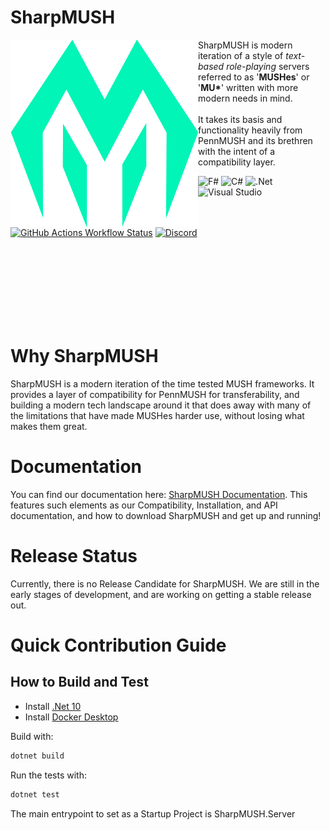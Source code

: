 # SharpMUSH
<img align="left" width="300em" src="./Solution Files/Logo.svg" alt="A sharp logo for SharpMUSH."/>
SharpMUSH is modern iteration of a style of <em>text-based role-playing</em> servers referred to as '<b>MUSHes</b>' or '<b>MU*</b>' written with more modern needs in mind.
<br/>
<br/>
It takes its basis and functionality heavily from PennMUSH and its brethren with the intent of a compatibility layer.

![F#](https://img.shields.io/badge/f%23-%23239120.svg?style=for-the-badge&logo=c-sharp&logoColor=white)
![C#](https://img.shields.io/badge/c%23-%23239120.svg?style=for-the-badge&logo=c-sharp&logoColor=white)
![.Net](https://img.shields.io/badge/.NET-5C2D91?style=for-the-badge&logo=.net&logoColor=white)
![Visual Studio](https://img.shields.io/badge/Visual%20Studio-5C2D91.svg?style=for-the-badge&logo=visual-studio&logoColor=white)<br/>
[![GitHub Actions Workflow Status](https://img.shields.io/github/actions/workflow/status/SharpMUSH/SharpMUSH/dotnet.yml?style=for-the-badge)](https://github.com/SharpMUSH/SharpMUSH/actions/workflows/dotnet.yml)
[![Discord](https://img.shields.io/discord/1216626296642343044?style=for-the-badge&refresh=1)](https://discord.gg/jYErRbqaC9)

<br/>
<br/>
<br/>
<br/>
<br/>
<br/>
<br/>

# Why SharpMUSH
SharpMUSH is a modern iteration of the time tested MUSH frameworks. It provides a layer of compatibility for PennMUSH for transferability, and building a modern tech landscape around it that does away with many of the limitations that have made MUSHes harder use, without losing what makes them great.

# Documentation
You can find our documentation here: [SharpMUSH Documentation](https://sharpmush.com).
This features such elements as our Compatibility, Installation, and API documentation, and how to download SharpMUSH and get up and running!

# Release Status
Currently, there is no Release Candidate for SharpMUSH. 
We are still in the early stages of development, and are working on getting a stable release out.

# Quick Contribution Guide
## How to Build and Test
- Install [.Net 10](https://dotnet.microsoft.com/en-us/download/dotnet/10.0)
- Install [Docker Desktop](https://www.docker.com/products/docker-desktop/)

Build with:
```bash
dotnet build
```

Run the tests with:
```bash
dotnet test
```

The main entrypoint to set as a Startup Project is SharpMUSH.Server
